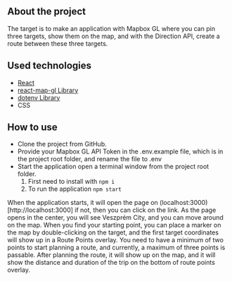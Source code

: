 ## About the project 

The target is to make an application with Mapbox GL where you can pin three targets, show them on the map, and with the Direction API, create a route between these three targets.

## Used technologies

 - [React](https://react.dev/) 
 - [react-map-gl Library](https://github.com/visgl/react-map-gl) 
 - [dotenv Library](https://github.com/motdotla/dotenv)
 - CSS

## How to use

- Clone the project from GitHub.
- Provide your Mapbox GL API Token in the .env.example file, which is in the project root folder, and rename the file to .env
- Start the application open a terminal window from the project root folder.
  1. First need to install with `npm i`
  2. To run the application `npm start`

When the application starts, it will open the page on (localhost:3000)[http://localhost:3000] if not, then you can click on the link. As the page opens in the center, you will see Veszprém City, and you can move around on the map. When you find your starting point, you can place a marker on the map by double-clicking on the target, and the first target coordinates will show up in a Route Points overlay. You need to have a minimum of two points to start planning a route, and currently, a maximum of three points is passable. After planning the route, it will show up on the map, and it will show the distance and duration of the trip on the bottom of route points overlay.

